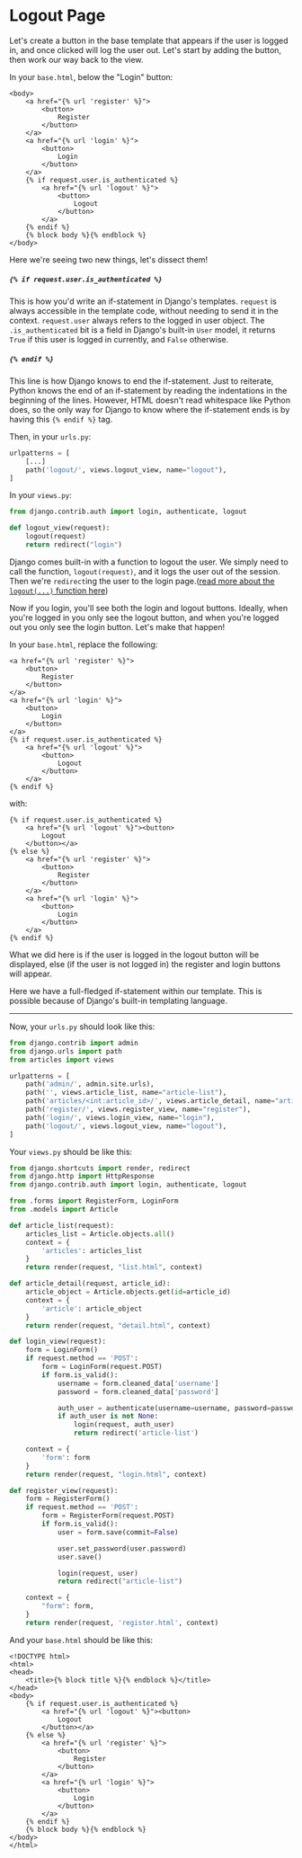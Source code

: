 # Logout Page
Let's create a button in the base template that appears if the user is logged in, and once clicked will log the user out. Let's start by adding the button, then work our way back to the view.

In your `base.html`, below the "Login" button:
```django
<body>
    <a href="{% url 'register' %}">
        <button>
            Register
        </button>
    </a>
    <a href="{% url 'login' %}">
        <button>
            Login
        </button>
    </a>
    {% if request.user.is_authenticated %}
        <a href="{% url 'logout' %}">
            <button>
                Logout
            </button>
        </a>
    {% endif %}
    {% block body %}{% endblock %}
</body>
```
Here we're seeing two new things, let's dissect them!

##### `{% if request.user.is_authenticated %}`
This is how you'd write an if-statement in Django's templates. `request` is always accessible in the template code, without needing to send it in the context. `request.user` always refers to the logged in user object. The `.is_authenticated` bit is a field in Django's built-in `User` model, it returns `True` if this user is logged in currently, and `False` otherwise.

##### `{% endif %}`
This line is how Django knows to end the if-statement. Just to reiterate, Python knows the end of an if-statement by reading the indentations in the beginning of the lines. However, HTML doesn't read whitespace like Python does, so the only way for Django to know where the if-statement ends is by having this `{% endif %}` tag.

Then, in your `urls.py`:
```python
urlpatterns = [
    [...]
    path('logout/', views.logout_view, name="logout"),
]
```
In your `views.py`:
```python
from django.contrib.auth import login, authenticate, logout

def logout_view(request):
    logout(request)
    return redirect("login")
```
Django comes built-in with a function to logout the user. We simply need to call the function, `logout(request)`, and it logs the user out of the session. Then we're `redirect`ing the user to the login page.([read more about the `logout(...)` function here](https://docs.djangoproject.com/en/2.2/topics/auth/default/#django.contrib.auth.logout))

Now if you login, you'll see both the login and logout buttons. Ideally, when you're logged in you only see the logout button, and when you're logged out you only see the login button. Let's make that happen!

In your `base.html`, replace the following:
```django
<a href="{% url 'register' %}">
    <button>
        Register
    </button>
</a>
<a href="{% url 'login' %}">
    <button>
        Login
    </button>
</a>
{% if request.user.is_authenticated %}
    <a href="{% url 'logout' %}">
        <button>
            Logout
        </button>
    </a>
{% endif %}
```
with:
```django
{% if request.user.is_authenticated %}
    <a href="{% url 'logout' %}"><button>
        Logout
    </button></a>
{% else %}
    <a href="{% url 'register' %}">
        <button>
            Register
        </button>
    </a>
    <a href="{% url 'login' %}">
        <button>
            Login
        </button>
    </a>
{% endif %}
```
What we did here is if the user is logged in the logout button will be displayed, else (if the user is not logged in) the register and login buttons will appear.

Here we have a full-fledged if-statement within our template. This is possible because of Django's built-in templating language.

---

Now, your `urls.py` should look like this:
```python
from django.contrib import admin
from django.urls import path
from articles import views

urlpatterns = [
    path('admin/', admin.site.urls),
    path('', views.article_list, name="article-list"),
    path('articles/<int:article_id>/', views.article_detail, name="article-detail"),
    path('register/', views.register_view, name="register"),
    path('login/', views.login_view, name="login"),
    path('logout/', views.logout_view, name="logout"),
]
```

Your `views.py` should be like this:
```python
from django.shortcuts import render, redirect
from django.http import HttpResponse
from django.contrib.auth import login, authenticate, logout

from .forms import RegisterForm, LoginForm
from .models import Article

def article_list(request):
    articles_list = Article.objects.all()
    context = {
        'articles': articles_list
    }
    return render(request, "list.html", context)

def article_detail(request, article_id):
    article_object = Article.objects.get(id=article_id)
    context = {
        'article': article_object
    }
    return render(request, "detail.html", context)

def login_view(request):
    form = LoginForm()
    if request.method == 'POST':
        form = LoginForm(request.POST)
        if form.is_valid():
            username = form.cleaned_data['username']
            password = form.cleaned_data['password']

            auth_user = authenticate(username=username, password=password)
            if auth_user is not None:
                login(request, auth_user)
                return redirect('article-list')

    context = {
        'form': form
    }
    return render(request, "login.html", context)

def register_view(request):
    form = RegisterForm()
    if request.method == 'POST':
        form = RegisterForm(request.POST)
        if form.is_valid():
            user = form.save(commit=False)

            user.set_password(user.password)
            user.save()

            login(request, user)
            return redirect("article-list")

    context = {
        "form": form,
    }
    return render(request, 'register.html', context)
```

And your `base.html` should be like this:
```django
<!DOCTYPE html>
<html>
<head>
    <title>{% block title %}{% endblock %}</title>
</head>
<body>
    {% if request.user.is_authenticated %}
        <a href="{% url 'logout' %}"><button>
            Logout
        </button></a>
    {% else %}
        <a href="{% url 'register' %}">
            <button>
                Register
            </button>
        </a>
        <a href="{% url 'login' %}">
            <button>
                Login
            </button>
        </a>
    {% endif %}
    {% block body %}{% endblock %}
</body>
</html>
```
